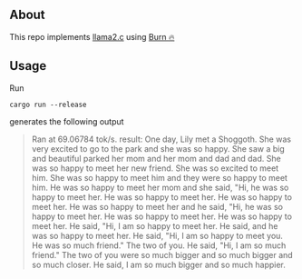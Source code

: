 ## About 

This repo implements [llama2.c](https://github.com/karpathy/llama2.c) using [Burn 🔥](https://github.com/tracel-ai/burn) 

## Usage 

Run 

```
cargo run --release
```

generates the following output


> Ran at 69.06784 tok/s.
result: One day, Lily met a Shoggoth. She was very excited to go to the park and she was so happy. She saw a big and beautiful parked her mom and her mom and dad and dad. She was so happy to meet her new friend. She was so excited to meet him. She was so happy to meet him and they were so happy to meet him. He was so happy to meet her mom and she said, "Hi, he was so happy to meet her. He was so happy to meet her. He was so happy to meet her. He was so happy to meet her and he said, "Hi, he was so happy to meet her. He was so happy to meet her. He was so happy to meet her. He said, "Hi, I am so happy to meet her. He said, and he was so happy to meet her. He said, "Hi, I am so happy to meet you. He was so much friend."
The two of you. He said, "Hi, I am so much friend."
The two of you were so much bigger and so much bigger and so much closer. He said, I am so much bigger and so much happier.


